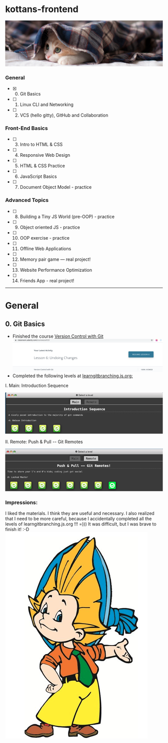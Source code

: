 # kottans-frontend



![screenshot of sample](https://github.com/rpiasetska/kottans-frontend/blob/main/img/kot.jpg)



### General
- [x] 0. Git Basics
- [ ] 1. Linux CLI and Networking
- [ ] 2. VCS (hello gitty), GitHub and Collaboration
### Front-End Basics
- [ ] 3. Intro to HTML & CSS
- [ ] 4. Responsive Web Design
- [ ] 5. HTML & CSS Practice
- [ ] 6. JavaScript Basics
- [ ] 7. Document Object Model - practice
### Advanced Topics
- [ ] 8. Building a Tiny JS World (pre-OOP) - practice
- [ ] 9. Object oriented JS - practice
- [ ] 10. OOP exercise - practice
- [ ] 11. Offline Web Applications
- [ ] 12. Memory pair game — real project!
- [ ] 13. Website Performance Optimization
- [ ] 14. Friends App - real project!
***
General
===============

**0. Git Basics**
--------------
* Finished the course <a href="https://www.udacity.com/course/version-control-with-git--ud123">Version Control with Git</a>
![screenshot of sample](https://github.com/rpiasetska/kottans-frontend/blob/main/0_git_basics/udacity_course.png)
* Completed the following levels at <a href="https://learngitbranching.js.org/">learngitbranching.js.org:</a>

I. Main: Introduction Sequence
  
![screenshot of sample](https://github.com/rpiasetska/kottans-frontend/blob/main/0_git_basics/learngit1.png)

II. Remote: Push & Pull -- Git Remotes
  
![screenshot of sample](https://github.com/rpiasetska/kottans-frontend/blob/main/0_git_basics/learngit2.png)

### Impressions:
I liked the materials. I think they are useful and necessary. I also realized that I need to be more careful, because I accidentally completed all the levels of learngitbranching.js.org !!! =))) It was difficult, but I was brave to finish it! :-D
![screenshot of sample](https://github.com/rpiasetska/kottans-frontend/blob/main/0_git_basics/cartoon_hero.png)
